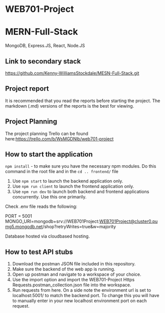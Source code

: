 # WEB701-Project

# MERN-Full-Stack
MongoDB, Express.JS, React, Node.JS

## Link to secondary stack
https://github.com/Kenny-WilliamsStockdale/MESN-Full-Stack.git

## Project report
It is recommended that you read the reports before starting the project.
The markdown (.md) versions of the reports is the best for viewing.

## Project Planning
The project planning Trello can be found here:https://trello.com/b/WsMGDNlb/web701-project

## How to start the application
`npm install` - to make sure you have the necessary npm modules. Do this command in the root file and in the `cd .. frontend/` file
1. Use `npm start` to launch the backend application only.
2. Use `npm run client` to launch the frontend application only.
3. Use `npm run dev` to launch both backend and frontend applications concurrently. Use this one primarily.

Check .env file reads the following:

PORT = 5001
MONGO_URI=mongodb+srv://WEB701Project:WEB701Project@cluster0.pumg5.mongodb.net/shop?retryWrites=true&w=majority

Database hosted via cloudbased hosting.

## How to test API stubs
1. Download the postman JSON file included in this repository.
2. Make sure the backend of the web app is running.
3. Open up postman and navigate to a workspace of your choice.
4. Use the import option and import the WEB701-Project Https Requests.postman_collection.json file into the workspace.
5. Run requests from here.
On a side note the environment url is set to localhost:5001/ to match the backend port. To change this you will have to manually enter in your new localhost environment port on each request.


